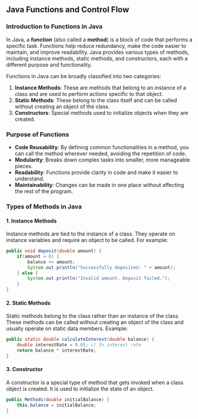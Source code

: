## Java Functions and Control Flow 

### Introduction to Functions in Java

In Java, a **function** (also called a **method**) is a block of code that performs a specific task. Functions help reduce redundancy, make the code easier to maintain, and improve readability. Java provides various types of methods, including instance methods, static methods, and constructors, each with a different purpose and functionality.

Functions in Java can be broadly classified into two categories:

1. **Instance Methods**: These are methods that belong to an instance of a class and are used to perform actions specific to that object.
2. **Static Methods**: These belong to the class itself and can be called without creating an object of the class.
3. **Constructors**: Special methods used to initialize objects when they are created.

### Purpose of Functions

- **Code Reusability**: By defining common functionalities in a method, you can call the method wherever needed, avoiding the repetition of code.
- **Modularity**: Breaks down complex tasks into smaller, more manageable pieces.
- **Readability**: Functions provide clarity in code and make it easier to understand.
- **Maintainability**: Changes can be made in one place without affecting the rest of the program.

### Types of Methods in Java

#### 1. Instance Methods
Instance methods are tied to the instance of a class. They operate on instance variables and require an object to be called. For example:

```java
public void deposit(double amount) {
    if(amount > 0) {
        balance += amount;
        System.out.println("Successfully deposited: " + amount);
    } else {
        System.out.println("Invalid amount. Deposit failed.");
    }
}
```

#### 2. Static Methods
Static methods belong to the class rather than an instance of the class. These methods can be called without creating an object of the class and usually operate on static data members. Example:

```java
public static double calculateInterest(double balance) {
    double interestRate = 0.05; // 5% interest rate
    return balance * interestRate;
}
```

#### 3. Constructor
A constructor is a special type of method that gets invoked when a class object is created. It is used to initialize the state of an object.

```java
public Methods(double initialBalance) {
    this.balance = initialBalance;
}
```





